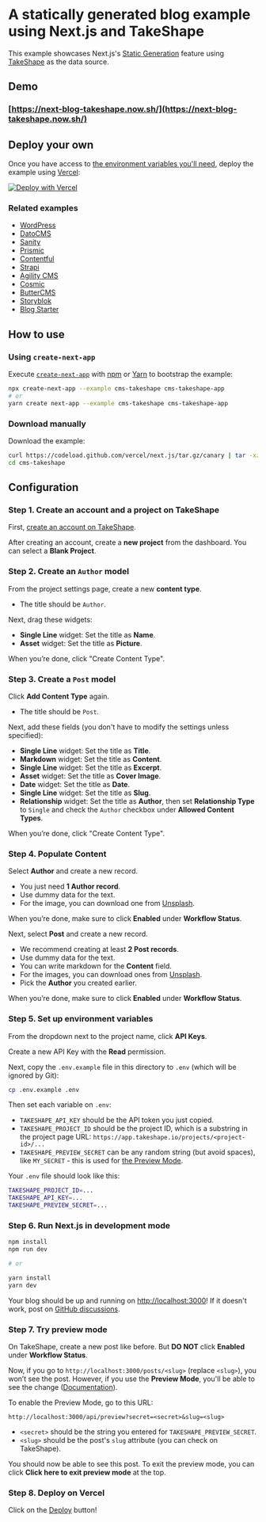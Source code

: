 # A statically generated blog example using Next.js and TakeShape

This example showcases Next.js's [Static Generation](https://nextjs.org/docs/basic-features/pages) feature using [TakeShape](https://www.takeshape.io/) as the data source.

## Demo

### [https://next-blog-takeshape.now.sh/](https://next-blog-takeshape.now.sh/)

## Deploy your own

Once you have access to [the environment variables you'll need](#step-5-set-up-environment-variables), deploy the example using [Vercel](https://vercel.com?utm_source=github&utm_medium=readme&utm_campaign=next-example):

[![Deploy with Vercel](https://vercel.com/button)](https://vercel.com/import/git?s=https://github.com/vercel/next.js/tree/canary/examples/cms-takeshape&env=TAKESHAPE_PROJECT_ID,TAKESHAPE_API_KEY,TAKESHAPE_PREVIEW_SECRET&envDescription=Required%20to%20connect%20the%20app%20with%20TakeShape.%20More%20details%20on%20https://vercel.link/cms-takeshape-env)

### Related examples

- [WordPress](/examples/cms-wordpress)
- [DatoCMS](/examples/cms-datocms)
- [Sanity](/examples/cms-sanity)
- [Prismic](/examples/cms-prismic)
- [Contentful](/examples/cms-contentful)
- [Strapi](/examples/cms-strapi)
- [Agility CMS](/examples/cms-agilitycms)
- [Cosmic](/examples/cms-cosmic)
- [ButterCMS](/examples/cms-buttercms)
- [Storyblok](/examples/cms-storyblok)
- [Blog Starter](/examples/blog-starter)

## How to use

### Using `create-next-app`

Execute [`create-next-app`](https://github.com/vercel/next.js/tree/canary/packages/create-next-app) with [npm](https://docs.npmjs.com/cli/init) or [Yarn](https://yarnpkg.com/lang/en/docs/cli/create/) to bootstrap the example:

```bash
npx create-next-app --example cms-takeshape cms-takeshape-app
# or
yarn create next-app --example cms-takeshape cms-takeshape-app
```

### Download manually

Download the example:

```bash
curl https://codeload.github.com/vercel/next.js/tar.gz/canary | tar -xz --strip=2 next.js-canary/examples/cms-takeshape
cd cms-takeshape
```

## Configuration

### Step 1. Create an account and a project on TakeShape

First, [create an account on TakeShape](https://www.takeshape.io/).

After creating an account, create a **new project** from the dashboard. You can select a **Blank Project**.

### Step 2. Create an `Author` model

From the project settings page, create a new **content type**.

- The title should be `Author`.

Next, drag these widgets:

- **Single Line** widget: Set the title as **Name**.
- **Asset** widget: Set the title as **Picture**.

When you’re done, click "Create Content Type".

### Step 3. Create a `Post` model

Click **Add Content Type** again.

- The title should be `Post`.

Next, add these fields (you don't have to modify the settings unless specified):

- **Single Line** widget: Set the title as **Title**.
- **Markdown** widget: Set the title as **Content**.
- **Single Line** widget: Set the title as **Excerpt**.
- **Asset** widget: Set the title as **Cover Image**.
- **Date** widget: Set the title as **Date**.
- **Single Line** widget: Set the title as **Slug**.
- **Relationship** widget: Set the title as **Author**, then set **Relationship Type** to `Single` and check the `Author` checkbox under **Allowed Content Types**.

When you’re done, click "Create Content Type".

### Step 4. Populate Content

Select **Author** and create a new record.

- You just need **1 Author record**.
- Use dummy data for the text.
- For the image, you can download one from [Unsplash](https://unsplash.com/).

When you’re done, make sure to click **Enabled** under **Workflow Status**.

Next, select **Post** and create a new record.

- We recommend creating at least **2 Post records**.
- Use dummy data for the text.
- You can write markdown for the **Content** field.
- For the images, you can download ones from [Unsplash](https://unsplash.com/).
- Pick the **Author** you created earlier.

When you’re done, make sure to click **Enabled** under **Workflow Status**.

### Step 5. Set up environment variables

From the dropdown next to the project name, click **API Keys**.

Create a new API Key with the **Read** permission.

Next, copy the `.env.example` file in this directory to `.env` (which will be ignored by Git):

```bash
cp .env.example .env
```

Then set each variable on `.env`:

- `TAKESHAPE_API_KEY` should be the API token you just copied.
- `TAKESHAPE_PROJECT_ID` should be the project ID, which is a substring in the project page URL: `https://app.takeshape.io/projects/<project-id>/...`
- `TAKESHAPE_PREVIEW_SECRET` can be any random string (but avoid spaces), like `MY_SECRET` - this is used for [the Preview Mode](https://nextjs.org/docs/advanced-features/preview-mode).

Your `.env` file should look like this:

```bash
TAKESHAPE_PROJECT_ID=...
TAKESHAPE_API_KEY=...
TAKESHAPE_PREVIEW_SECRET=...
```

### Step 6. Run Next.js in development mode

```bash
npm install
npm run dev

# or

yarn install
yarn dev
```

Your blog should be up and running on [http://localhost:3000](http://localhost:3000)! If it doesn't work, post on [GitHub discussions](https://github.com/vercel/next.js/discussions).

### Step 7. Try preview mode

On TakeShape, create a new post like before. But **DO NOT** click **Enabled** under **Workflow Status**.

Now, if you go to `http://localhost:3000/posts/<slug>` (replace `<slug>`), you won’t see the post. However, if you use the **Preview Mode**, you'll be able to see the change ([Documentation](https://nextjs.org/docs/advanced-features/preview-mode)).

To enable the Preview Mode, go to this URL:

```
http://localhost:3000/api/preview?secret=<secret>&slug=<slug>
```

- `<secret>` should be the string you entered for `TAKESHAPE_PREVIEW_SECRET`.
- `<slug>` should be the post's `slug` attribute (you can check on TakeShape).

You should now be able to see this post. To exit the preview mode, you can click **Click here to exit preview mode** at the top.

### Step 8. Deploy on Vercel

Click on the [Deploy](#deploy-your-own) button!
